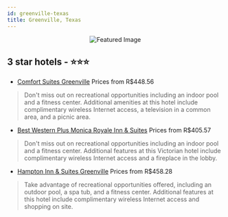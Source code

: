 ```yaml
---
id: greenville-texas
title: Greenville, Texas
---
```


<center><img src="https://i.travelapi.com/hotels/4000000/3960000/3954200/3954195/0b10eb8d_z.jpg" alt="Featured Image" /></center>


##  3 star hotels - ⭐️⭐️⭐️

-    [Comfort Suites Greenville](https://us.hurb.com/hotels/greenville/comfort-suites-greenville-JNP-JP737620?cmp=18055) Prices from R$448.56
   > Don't miss out on recreational opportunities including an indoor pool and a fitness center. Additional amenities at this hotel include complimentary wireless Internet access, a television in a common area, and a picnic area.
-    [Best Western Plus Monica Royale Inn & Suites](https://us.hurb.com/hotels/greenville/best-western-plus-monica-royale-inn-suites-JNP-JP023401?cmp=18055) Prices from R$405.57
   > Don't miss out on recreational opportunities including an indoor pool and a fitness center. Additional features at this Victorian hotel include complimentary wireless Internet access and a fireplace in the lobby.
-    [Hampton Inn & Suites Greenville](https://us.hurb.com/hotels/greenville/hampton-inn-suites-greenville-JNP-JP023398?cmp=18055) Prices from R$458.28
   > Take advantage of recreational opportunities offered, including an outdoor pool, a spa tub, and a fitness center. Additional features at this hotel include complimentary wireless Internet access and shopping on site.
